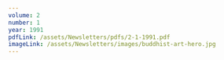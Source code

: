 ```yaml
---
volume: 2
number: 1
year: 1991
pdfLink: /assets/Newsletters/pdfs/2-1-1991.pdf
imageLink: /assets/Newsletters/images/buddhist-art-hero.jpg
---
```

